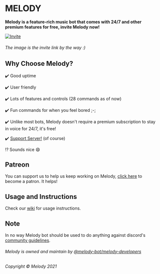 # MELODY

**Melody is a feature-rich music bot that comes with 24/7 and other premium features for free, invite Melody now!**

[![Invite](https://user-images.githubusercontent.com/68998452/122642127-76fa2700-d126-11eb-8b27-f5e3af9e8c65.gif)
](https://discord.com/oauth2/authorize?client_id=809283972513267752&permissions=2218257472&scope=bot%20applications.comands)

###### The image is the invite link by the way :)

## Why Choose Melody?

✔️ Good uptime

✔️ User friendly

✔️ Lots of features and controls (28 commands as of now)

✔️ Fun commands for when you feel bored ;-;

✔️ Unlike most bots, Melody doesn't require a premium subscription to stay in voice for 24/7, it's free!

✔️ [Support Server!](https://discord.gg/QfZdQynYbg) (of course)

⁉️ Sounds nice 😄

## Patreon

You can support us to help us keep working on Melody, [click here](https://patreon.com/noneedofit) to become a patron.
It helps!

## Usage and Instructions

Check our [wiki](https://github.com/melody-bot/Melody/wiki) for usage instructions.

## Note

In no way Melody bot should be used to do anything against discord's [community guidelines](https://www.discord.com/guidelines).

###### Melody is owned and maintain by [@melody-bot/melody-developers](https://github.com/orgs/melody-bot/teams/melody-developers)
###### Copyright © Melody 2021
